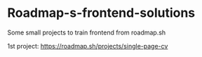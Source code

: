 # Roadmap-s-frontend-solutions
Some small projects to train frontend from roadmap.sh

1st project: https://roadmap.sh/projects/single-page-cv

